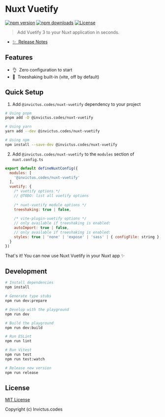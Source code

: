 <!--
Get your module up and running quickly.

Find and replace all on all files (CMD+SHIFT+F):
- Name: Nuxt Vuetify
- Package name: @invictus.codes/nuxt-vuetify
- Description: Add Vuetify 3 to your Nuxt application in seconds.
-->

# Nuxt Vuetify

[![npm version][npm-version-src]][npm-version-href]
[![npm downloads][npm-downloads-src]][npm-downloads-href]
[![License][license-src]][license-href]

> Add Vuetify 3 to your Nuxt application in seconds.

- [✨ &nbsp;Release Notes](/CHANGELOG.md)
<!-- - [📖 &nbsp;Documentation](https://example.com) -->

## Features

<!-- Highlight some of the features your module provide here -->
- 👌 &nbsp;Zero configuration to start
- 🌳 &nbsp;Treeshaking built-in (vite, off by default)

## Quick Setup

1. Add `@invictus.codes/nuxt-vuetify` dependency to your project

```bash
# Using pnpm
pnpm add -D @invictus.codes/nuxt-vuetify

# Using yarn
yarn add --dev @invictus.codes/nuxt-vuetify

# Using npm
npm install --save-dev @invictus.codes/nuxt-vuetify
```

2. Add `@invictus.codes/nuxt-vuetify` to the `modules` section of `nuxt.config.ts`

```js
export default defineNuxtConfig({
  modules: [
    '@invictus.codes/nuxt-vuetify'
  ],
  vuetify: {
    /* vuetify options */
    // @TODO: list all vuetify options
    
    /* nuxt-vuetify module options */
    treeshaking: true | false, 
      
    /* vite-plugin-vuetify options */
    // only available if treeshaking is enabled:
    autoImport: true | false,
    // only available if treeshaking is enabled:
    styles: true | 'none' | 'expose' | 'sass' | { configFile: string },
  }
})
```

That's it! You can now use Nuxt Vuetify in your Nuxt app ✨

## Development

```bash
# Install dependencies
npm install

# Generate type stubs
npm run dev:prepare

# Develop with the playground
npm run dev

# Build the playground
npm run dev:build

# Run ESLint
npm run lint

# Run Vitest
npm run test
npm run test:watch

# Release new version
npm run release
```

## License

[MIT License](./LICENSE)

Copyright (c) Invictus.codes

<!-- Badges -->
[npm-version-src]: https://img.shields.io/npm/v/@invictus.codes/nuxt-vuetify/latest.svg?style=flat&colorA=18181B&colorB=28CF8D
[npm-version-href]: https://npmjs.com/package/@invictus.codes/nuxt-vuetify

[npm-downloads-src]: https://img.shields.io/npm/dm/@invictus.codes/nuxt-vuetify.svg?style=flat&colorA=18181B&colorB=28CF8D
[npm-downloads-href]: https://npmjs.com/package/@invictus.codes/nuxt-vuetify

[license-src]: https://img.shields.io/npm/l/@invictus.codes/nuxt-vuetify.svg?style=flat&colorA=18181B&colorB=28CF8D
[license-href]: https://npmjs.com/package/@invictus.codes/nuxt-vuetify
